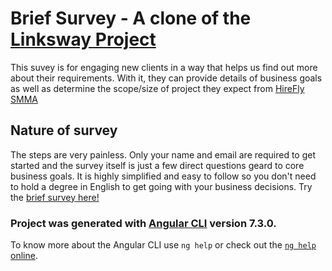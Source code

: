 # Brief Survey - A clone of the [Linksway Project](https://github.com/michaeliyke/linksway)

This suvey is for engaging new clients in a way that helps us find out more about their requirements. With it, they can provide details of business goals as well as determine the scope/size of project they expect from [HireFly SMMA](https://michaeliyke.ga)

## Nature of survey

The steps are very painless. Only your name and email are required to get started and the survey itself is just a few direct questions geard to core business goals. It is highly simplified and easy to follow so you don't need to hold a degree in English to get going with your business decisions. Try the [brief survey here!](https://linksway.cf)





### Project was generated with [Angular CLI](https://github.com/angular/angular-cli) version 7.3.0.
To know more about the Angular CLI use `ng help` or check out the [`ng help` online](https://github.com/angular/angular-cli/blob/master/README.md).
